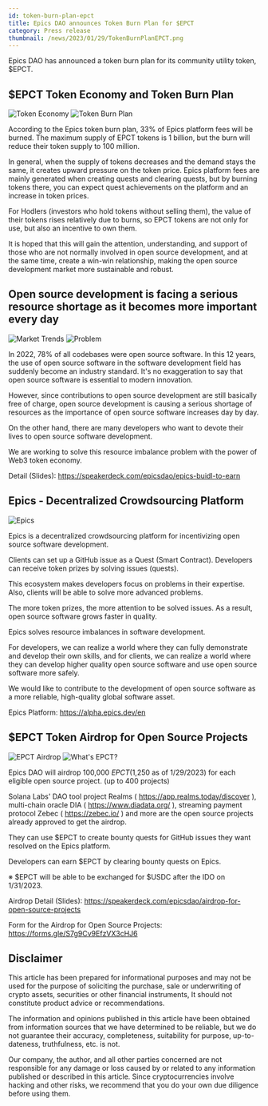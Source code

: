 ```yaml
---
id: token-burn-plan-epct
title: Epics DAO announces Token Burn Plan for $EPCT
category: Press release
thumbnail: /news/2023/01/29/TokenBurnPlanEPCT.png
---
```


Epics DAO has announced a token burn plan for its community utility token,
$EPCT.

## $EPCT Token Economy and Token Burn Plan

![Token Economy](/news/2023/01/29/TokenEconomyEPCTEN.png)
![Token Burn Plan](/news/2023/01/29/TokenBurnPlanEPCTEN.png)

According to the Epics token burn plan, 33% of Epics platform fees will be
burned. The maximum supply of EPCT tokens is 1 billion, but the burn will reduce
their token supply to 100 million.

In general, when the supply of tokens decreases and the demand stays the same,
it creates upward pressure on the token price. Epics platform fees are mainly
generated when creating quests and clearing quests, but by burning tokens there,
you can expect quest achievements on the platform and an increase in token
prices.

For Hodlers (investors who hold tokens without selling them), the value of their
tokens rises relatively due to burns, so EPCT tokens are not only for use, but
also an incentive to own them.

It is hoped that this will gain the attention, understanding, and support of
those who are not normally involved in open source development, and at the same
time, create a win-win relationship, making the open source development market
more sustainable and robust.

## Open source development is facing a serious resource shortage as it becomes more important every day

![Market Trends](/news/2023/01/23/MarketTrends.png)
![Problem](/news/2023/01/23/Problem.png)

In 2022, 78% of all codebases were open source software. In this 12 years, the
use of open source software in the software development field has suddenly
become an industry standard. It's no exaggeration to say that open source
software is essential to modern innovation.

However, since contributions to open source development are still basically free
of charge, open source development is causing a serious shortage of resources as
the importance of open source software increases day by day.

On the other hand, there are many developers who want to devote their lives to
open source software development.

We are working to solve this resource imbalance problem with the power of Web3
token economy.

Detail (Slides): https://speakerdeck.com/epicsdao/epics-buidl-to-earn

## Epics - Decentralized Crowdsourcing Platform

![Epics](/news/2022/07/19/EpicsBusinessModelEN.png)

Epics is a decentralized crowdsourcing platform for incentivizing open source
software development.

Clients can set up a GitHub issue as a Quest (Smart Contract). Developers can
receive token prizes by solving issues (quests).

This ecosystem makes developers focus on problems in their expertise. Also,
clients will be able to solve more advanced problems.

The more token prizes, the more attention to be solved issues. As a result, open
source software grows faster in quality.

Epics solves resource imbalances in software development.

For developers, we can realize a world where they can fully demonstrate and
develop their own skills, and for clients, we can realize a world where they can
develop higher quality open source software and use open source software more
safely.

We would like to contribute to the development of open source software as a more
reliable, high-quality global software asset.

Epics Platform: https://alpha.epics.dev/en

## $EPCT Token Airdrop for Open Source Projects

![EPCT Airdrop](/news/2023/01/23/AirdropForOpenSourceProject.png)
![What's EPCT?](/news/2023/01/23/WhatIsEPCT.png)

Epics DAO will airdrop 100,000 $EPCT ($1,250 as of 1/29/2023) for each eligible
open source project. (up to 400 projects)

Solana Labs' DAO tool project Realms ( https://app.realms.today/discover ),
multi-chain oracle DIA ( https://www.diadata.org/ ), streaming payment protocol
Zebec ( https://zebec.io/ ) and more are the open source projects already
approved to get the airdrop.

They can use $EPCT to create bounty quests for GitHub issues they want resolved
on the Epics platform.

Developers can earn $EPCT by clearing bounty quests on Epics.

※ $EPCT will be able to be exchanged for $USDC after the IDO on 1/31/2023.

Airdrop Detail (Slides):
https://speakerdeck.com/epicsdao/airdrop-for-open-source-projects

Form for the Airdrop for Open Source Projects:
https://forms.gle/S7g9Cv9EfzVX3cHJ6

## Disclaimer

This article has been prepared for informational purposes and may not be used
for the purpose of soliciting the purchase, sale or underwriting of crypto
assets, securities or other financial instruments, It should not constitute
product advice or recommendations.

The information and opinions published in this article have been obtained from
information sources that we have determined to be reliable, but we do not
guarantee their accuracy, completeness, suitability for purpose, up-to-dateness,
truthfulness, etc. is not.

Our company, the author, and all other parties concerned are not responsible for
any damage or loss caused by or related to any information published or
described in this article. Since cryptocurrencies involve hacking and other
risks, we recommend that you do your own due diligence before using them.
